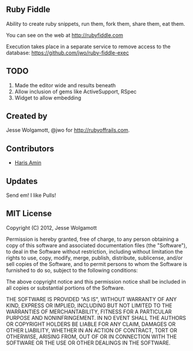 Ruby Fiddle
-----------

Ability to create ruby snippets, run them, fork them, share them, eat them.

You can see on the web at http://rubyfiddle.com

Execution takes place in a separate service to remove access to the database: https://github.com/jwo/ruby-fiddle-exec

TODO
----

1. Made the editor wide and results beneath
2. Allow inclusion of gems like ActiveSupport, RSpec
3. Widget to allow embedding

Created by
---------

Jesse Wolgamott, @jwo for http://rubyoffrails.com.

Contributors
------------

* [Haris Amin](https://github.com/hamin)

Updates
------

Send em! I like Pulls!

MIT License
-------
Copyright (C) 2012, Jesse Wolgamott

Permission is hereby granted, free of charge, to any person obtaining a copy of this software and associated documentation files (the "Software"), to deal in the Software without restriction, including without limitation the rights to use, copy, modify, merge, publish, distribute, sublicense, and/or sell copies of the Software, and to permit persons to whom the Software is furnished to do so, subject to the following conditions:

The above copyright notice and this permission notice shall be included in all copies or substantial portions of the Software.

THE SOFTWARE IS PROVIDED "AS IS", WITHOUT WARRANTY OF ANY KIND, EXPRESS OR IMPLIED, INCLUDING BUT NOT LIMITED TO THE WARRANTIES OF MERCHANTABILITY, FITNESS FOR A PARTICULAR PURPOSE AND NONINFRINGEMENT. IN NO EVENT SHALL THE AUTHORS OR COPYRIGHT HOLDERS BE LIABLE FOR ANY CLAIM, DAMAGES OR OTHER LIABILITY, WHETHER IN AN ACTION OF CONTRACT, TORT OR OTHERWISE, ARISING FROM, OUT OF OR IN CONNECTION WITH THE SOFTWARE OR THE USE OR OTHER DEALINGS IN THE SOFTWARE.
